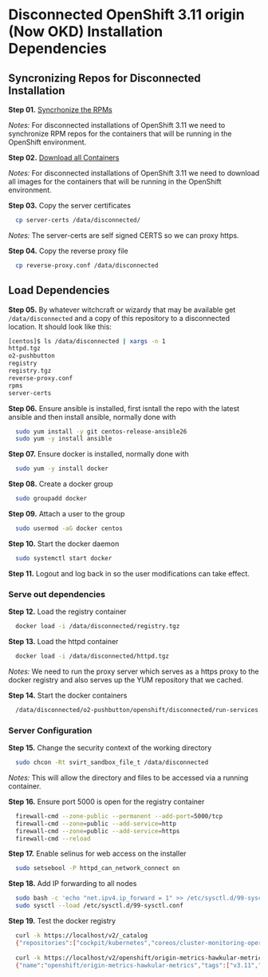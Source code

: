 # Disconnected OpenShift 3.11 origin (Now OKD) Installation Dependencies


## Syncronizing Repos for Disconnected Installation

**Step 01.** [Syncrhonize the RPMs](./repo-sync)

*Notes:* For disconnected installations of OpenShift 3.11 we need to synchronize RPM repos for the containers that will be running in the OpenShift environment.

**Step 02.** [Download all Containers](./containers)

*Notes:* For disconnected installations of OpenShift 3.11 we need to download all images for the containers that will be running in the OpenShift environment. 

**Step 03.** Copy the server certificates 
```bash
  cp server-certs /data/disconnected/
```

*Notes:* The server-certs are self signed CERTS so we can proxy https.

**Step 04.** Copy the reverse proxy file
```bash
  cp reverse-proxy.conf /data/disconnected
```

## Load Dependencies

**Step 05.** By whatever witchcraft or wizardy that may be available get `/data/disconnected` and a copy of this repository to a disconnected location. It should look like this:
```bash
[centos]$ ls /data/disconnected | xargs -n 1
httpd.tgz
o2-pushbutton
registry
registry.tgz
reverse-proxy.conf
rpms
server-certs
```

**Step 06.** Ensure ansible is installed, first isntall the repo with the latest ansible and then install ansible, normally done with 

```bash
  sudo yum install -y git centos-release-ansible26
  sudo yum -y install ansible
 ```

**Step 07.** Ensure docker is installed, normally done with 

```bash
  sudo yum -y install docker
```

**Step 08.** Create a docker group 

```bash
  sudo groupadd docker
```

**Step 09.** Attach a user to the group 

```bash
  sudo usermod -aG docker centos
```

**Step 10.** Start the docker daemon

```bash
  sudo systemctl start docker
```

**Step 11.** Logout and log back in so the user modifications can take effect. 


### Serve out dependencies

**Step 12.** Load the registry container

```bash
  docker load -i /data/disconnected/registry.tgz
```

**Step 13.** Load the httpd container

```bash
  docker load -i /data/disconnected/httpd.tgz
```

*Notes:* We need to run the proxy server which serves as a https proxy to the docker registry and also serves up the YUM repository that we cached.

**Step 14.** Start the docker containers

```bash
  /data/disconnected/o2-pushbutton/openshift/disconnected/run-services.sh /data/disconnected
  ```

### Server Configuration

**Step 15.** Change the security context of the working directory 

```bash
  sudo chcon -Rt svirt_sandbox_file_t /data/disconnected
  ```

*Notes:* This will allow the directory and files to be accessed via a running container.

**Step 16.** Ensure port 5000 is open for the registry container

```bash
  firewall-cmd --zone-public --permanent --add-port=5000/tcp
  firewall-cmd --zone=public --add-service=http
  firewall-cmd --zone=public --add-service=https
  firewall-cmd --reload
```

**Step 17.** Enable selinus for web access on the installer 

```bash
  sudo setsebool -P httpd_can_network_connect on
  ```

**Step 18.** Add IP forwarding to all nodes

```bash
  sudo bash -c 'echo "net.ipv4.ip_forward = 1" >> /etc/sysctl.d/99-sysctl.conf'
  sudo sysctl --load /etc/sysctl.d/99-sysctl.conf
```

**Step 19.** Test the docker registry

```bash
  curl -k https://localhost/v2/_catalog
  {"repositories":["cockpit/kubernetes","coreos/cluster-monitoring-operator","coreos/configmap-reload","coreos/etcd","coreos/kube-rbac-proxy","coreos/kube-state-metrics","coreos/prometheus-config-reloader","coreos/prometheus-operator","grafana/grafana","openshift/oauth-proxy","openshift/origin-console","openshift/origin-control-plane","openshift/origin-deployer","openshift/origin-docker-registry","openshift/origin-haproxy-router","openshift/origin-metrics-cassandra","openshift/origin-metrics-hawkular-metrics","openshift/origin-metrics-heapster","openshift/origin-metrics-schema-installer","openshift/origin-metrics-server","openshift/origin-node","openshift/origin-pod","openshift/origin-service-catalog","openshift/origin-template-service-broker","openshift/origin-web-console","openshift/prometheus","openshift/prometheus-alertmanager","openshift/prometheus-node-exporter"]}
  
  curl -k https://localhost/v2/openshift/origin-metrics-hawkular-metrics/tags/list
  {"name":"openshift/origin-metrics-hawkular-metrics","tags":["v3.11","v3.11.0"]}
```
